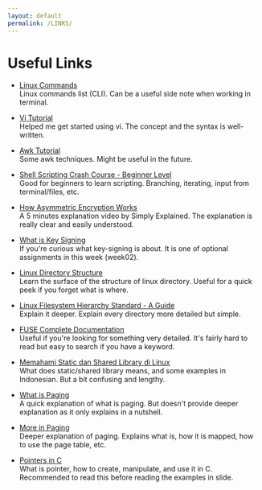 ```yaml
---
layout: default
permalink: /LINKS/
---
```


# Useful Links

- [Linux Commands](https://www.hostinger.com/tutorials/linux-commands) <br>
Linux commands list (CLI). Can be a useful side note when working in terminal.

- [Vi Tutorial](https://www.guru99.com/the-vi-editor.html) <br>
Helped me get started using vi. The concept and the syntax is well-written.

- [Awk Tutorial](https://www.youtube.com/watch?v=9YOZmI-zWok) <br>
Some awk techniques. Might be useful in the future.

- [Shell Scripting Crash Course - Beginner Level](https://www.youtube.com/watch?v=v-F3YLd6oMw) <br>
Good for beginners to learn scripting. Branching, iterating, input from terminal/files, etc.

- [How Asymmetric Encryption Works](https://www.youtube.com/watch?v=AQDCe585Lnc) <br>
A 5 minutes explanation video by Simply Explained. The explanation is really clear and easily understood.

- [What is Key Signing](https://security.stackexchange.com/questions/14479/what-does-key-signing-mean) <br>
If you're curious what key-signing is about. It is one of optional assignments in this week (week02).

- [Linux Directory Structure](https://www.geeksforgeeks.org/linux-directory-structure/) <br>
Learn the surface of the structure of linux directory. Useful for a quick peek if you forget what is where.

- [Linux Filesystem Hierarchy Standard - A Guide](https://refspecs.linuxfoundation.org/FHS_3.0/fhs-3.0.pdf) <br>
Explain it deeper. Explain every directory more detailed but simple.

- [FUSE Complete Documentation](https://www.kernel.org/doc/html/latest/filesystems/fuse.html) <br>
Useful if you're looking for something very detailed. It's fairly hard to read but easy to search if you have a keyword.

- [Memahami Static dan Shared Library di Linux](https://cintaprogramming.com/2018/02/14/memahami-static-dan-shared-library-di-linux/) <br>
What does static/shared library means, and some examples in Indonesian. But a bit confusing and lengthy.

- [What is Paging](https://www.youtube.com/watch?v=pJ5ezHfJokw) <br>
A quick explanation of what is paging. But doesn't provide deeper explanation as it only explains in a nutshell.

- [More in Paging](https://www.geeksforgeeks.org/paging-in-operating-system/) <br>
Deeper explanation of paging. Explains what is, how it is mapped, how to use the page table, etc.

- [Pointers in C](https://www.guru99.com/c-pointers.html) <br>
What is pointer, how to create, manipulate, and use it in C. Recommended to read this before reading the examples in slide.

